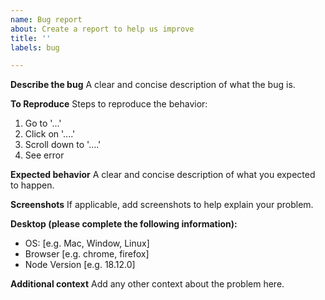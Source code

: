 ```yaml
---
name: Bug report
about: Create a report to help us improve
title: ''
labels: bug

---
```


**Describe the bug**
A clear and concise description of what the bug is.

**To Reproduce**
Steps to reproduce the behavior:
1. Go to '...'
2. Click on '....'
3. Scroll down to '....'
4. See error

**Expected behavior**
A clear and concise description of what you expected to happen.

**Screenshots**
If applicable, add screenshots to help explain your problem.

**Desktop (please complete the following information):**
 - OS: [e.g. Mac, Window, Linux]
 - Browser [e.g. chrome, firefox]
 - Node Version [e.g. 18.12.0]

**Additional context**
Add any other context about the problem here.
